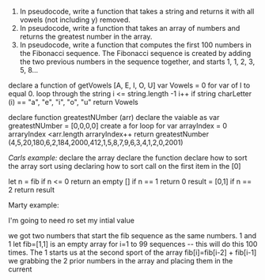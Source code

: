 1. In pseudocode, write a function that takes a string and returns it with all vowels (not including y) removed.
2. In pseudocode, write a function that takes an array of numbers and returns the greatest number in the array.
3. In pseudocode, write a function that computes the first 100 numbers in the Fibonacci sequence. The Fibonacci sequence
 is created by adding the two previous numbers in the sequence together, and starts 1, 1, 2, 3, 5, 8...
 
 
declare a function of getVowels [A, E, I, O, U]
var Vowels = 0
for var of I to equal 0. loop through the string
i <= string.length -1
i++
if string charLetter (i) == "a", "e", "i", "o", "u"
return Vowels

declare  function greatestNUmber (arr)
declare the vaiable as var greatestNUmber = [0,0,0,0]
create a for loop for var arrayIndex = 0 arraryIndex <arr.length arraryIndex++
return greatestNumber (4,5,20,180,6,2,184,2000,412,1,5,8,7,9,6,3,4,1,2,0,2001)

_Carls example:_ 
declare the array
declare the function
declare how to sort the array
sort using declaring how to sort
call on the first item in the [0]


let n = fib
if n <= 0 return an empty []
if n == 1 return 0
result = [0,1]
if n == 2 return result


Marty example: 

I'm going to need ro set my intial value

we got two numbers that start the fib sequence as the same numbers. 1 and 1
let fib=[1,1] is an empty array
for i=1 to 99 sequences -- this will do this 100 times. The 1 starts us at the second sport of the array
fib[i]=fib[i-2] + fib[i-1] we grabbing the 2 prior numbers in the array and placing them in the current


